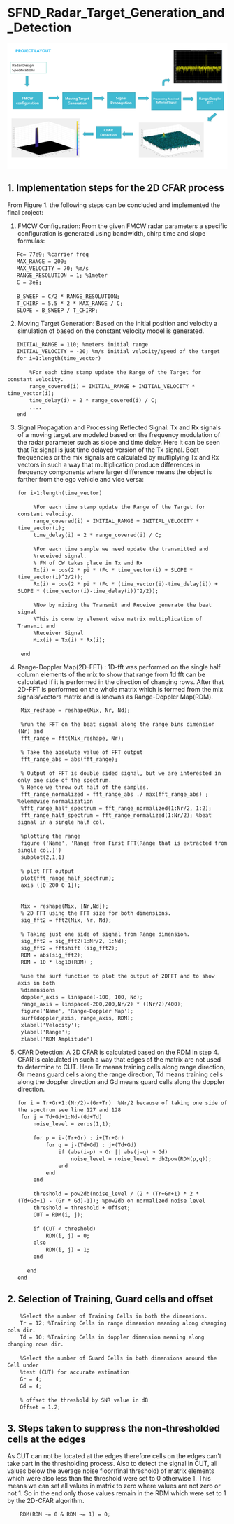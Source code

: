 # SFND_Radar_Target_Generation_and_Detection
![](CFAR_2D_Process.png "Figure 1: Block diagram of the entire final project to compute 2D-CFAR")

## 1. Implementation steps for the 2D CFAR process
From Figure 1. the following steps can be concluded and implemented the final project:
1. FMCW Configuration: From the given FMCW radar parameters a specific configuration is generated using bandwidth, chirp time and slope formulas:
 ```
    Fc= 77e9; %carrier freq
    MAX_RANGE = 200;
    MAX_VELOCITY = 70; %m/s
    RANGE_RESOLUTION = 1; %1meter
    C = 3e8;

    B_SWEEP = C/2 * RANGE_RESOLUTION;
    T_CHIRP = 5.5 * 2 * MAX_RANGE / C;
    SLOPE = B_SWEEP / T_CHIRP; 

 ```
 2. Moving Target Generation: Based on the initial position and velocity a simulation of based on the constant velocity model is generated. 
 ```
    INITIAL_RANGE = 110; %meters initial range
    INITIAL_VELOCITY = -20; %m/s initial velocity/speed of the target
    for i=1:length(time_vector)         
    
        %For each time stamp update the Range of the Target for constant velocity. 
        range_covered(i) = INITIAL_RANGE + INITIAL_VELOCITY * time_vector(i);
        time_delay(i) = 2 * range_covered(i) / C;
        ....
    end    
 ```
3. Signal Propagation and Processing Reflected Signal: Tx and Rx signals of a moving target are modeled based on the frequency modulation of the radar parameter such as slope and time delay. Here it can be seen that Rx signal is just time delayed version of the Tx signal. Beat frequencies or the mix signals are calculated by mutliplying Tx and Rx vectors in such a way that multiplication produce differences in frequency components where larger difference means the object is farther from the ego vehicle and vice versa:
   ```
   for i=1:length(time_vector)         
    
        %For each time stamp update the Range of the Target for constant velocity. 
        range_covered(i) = INITIAL_RANGE + INITIAL_VELOCITY * time_vector(i);
        time_delay(i) = 2 * range_covered(i) / C;
    
        %For each time sample we need update the transmitted and
        %received signal.
        % FM of CW takes place in Tx and Rx
        Tx(i) = cos(2 * pi * (Fc * time_vector(i) + SLOPE * time_vector(i)^2/2));
        Rx(i) = cos(2 * pi * (Fc * (time_vector(i)-time_delay(i)) + SLOPE * (time_vector(i)-time_delay(i))^2/2));
        
        %Now by mixing the Transmit and Receive generate the beat signal
        %This is done by element wise matrix multiplication of Transmit and
        %Receiver Signal
        Mix(i) = Tx(i) * Rx(i);
    
    end
   ```  
4. Range-Doppler Map(2D-FFT) : 1D-fft was performed on the single half column elements of the mix to show that range from 1d fft can be calculated if it is performed in the direction of changing rows. After that 2D-FFT is performed on the whole matrix which is formed from the mix signals/vectors matrix and is knowns as Range-Doppler Map(RDM).
   ```
    Mix_reshape = reshape(Mix, Nr, Nd);

    %run the FFT on the beat signal along the range bins dimension (Nr) and
    fft_range = fft(Mix_reshape, Nr);

    % Take the absolute value of FFT output
    fft_range_abs = abs(fft_range);

    % Output of FFT is double sided signal, but we are interested in only one side of the spectrum.
    % Hence we throw out half of the samples.
    fft_range_normalized = fft_range_abs ./ max(fft_range_abs) ; %elemewise normalization 
    %fft_range_half_spectrum = fft_range_normalized(1:Nr/2, 1:2);
    fft_range_half_spectrum = fft_range_normalized(1:Nr/2); %beat signal in a single half col. 

    %plotting the range
    figure ('Name', 'Range from First FFT(Range that is extracted from single col.)')
    subplot(2,1,1)

    % plot FFT output 
    plot(fft_range_half_spectrum); 
    axis ([0 200 0 1]);


    Mix = reshape(Mix, [Nr,Nd]);
    % 2D FFT using the FFT size for both dimensions.
    sig_fft2 = fft2(Mix, Nr, Nd);

    % Taking just one side of signal from Range dimension.
    sig_fft2 = sig_fft2(1:Nr/2, 1:Nd);
    sig_fft2 = fftshift (sig_fft2);
    RDM = abs(sig_fft2);
    RDM = 10 * log10(RDM) ;

    %use the surf function to plot the output of 2DFFT and to show axis in both
    %dimensions
    doppler_axis = linspace(-100, 100, Nd);
    range_axis = linspace(-200,200,Nr/2) * ((Nr/2)/400);
    figure('Name', 'Range-Doppler Map');
    surf(doppler_axis, range_axis, RDM);
    xlabel('Velocity');
    ylabel('Range');
    zlabel('RDM Amplitude')
   ```
5. CFAR Detection: A 2D CFAR is calculated based on the RDM in step 4. CFAR is calculated in such a way that edges of the matrix are not used to determine to CUT. Here Tr means training cells along range direction, Gr means guard cells along the range direction, Td means training cells along the doppler direction and Gd means guard cells along the doppler direction. 
   ```
   for i = Tr+Gr+1:(Nr/2)-(Gr+Tr)  %Nr/2 because of taking one side of the spectrum see line 127 and 128
    for j = Td+Gd+1:Nd-(Gd+Td)
        noise_level = zeros(1,1);
        
        for p = i-(Tr+Gr) : i+(Tr+Gr)
            for q = j-(Td+Gd) : j+(Td+Gd)
                if (abs(i-p) > Gr || abs(j-q) > Gd)
                    noise_level = noise_level + db2pow(RDM(p,q));
                end
            end
        end
        
        threshold = pow2db(noise_level / (2 * (Tr+Gr+1) * 2 * (Td+Gd+1) - (Gr * Gd)-1)); %pow2db on normalized noise level 
        threshold = threshold + Offset;
        CUT = RDM(i, j);
        
        if (CUT < threshold)
            RDM(i, j) = 0;
        else
            RDM(i, j) = 1;
        end
        
      end
   end
   ```    
## 2. Selection of Training, Guard cells and offset

```
    %Select the number of Training Cells in both the dimensions.
    Tr = 12; %Training Cells in range dimension meaning along changing cols dir.
    Td = 10; %Training Cells in doppler dimension meaning along changing rows dir.

    %Select the number of Guard Cells in both dimensions around the Cell under 
    %test (CUT) for accurate estimation
    Gr = 4;
    Gd = 4;

    % offset the threshold by SNR value in dB
    Offset = 1.2; 
```

## 3. Steps taken to suppress the non-thresholded cells at the edges
As CUT can not be located at the edges therefore cells on the edges can't take part in the thresholding process. Also to detect the signal in CUT, all values below the average noise floor(final threshold) of matrix elements which were also less than the threshold were set to 0 otherwise 1. This means we can set all values in matrix to zero where values are not zero or not 1. So in the end only those values remain in the RDM which were set to 1 by the 2D-CFAR algorithm.
```
    RDM(RDM ~= 0 & RDM ~= 1) = 0;

```